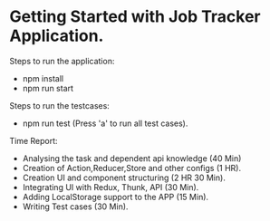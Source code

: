 # Getting Started with Job Tracker Application.

Steps to run the application:

- npm install
- npm run start

Steps to run the testcases:

- npm run test (Press 'a' to run all test cases).


Time Report:

- Analysing the task and dependent api knowledge (40 Min)
- Creation of Action,Reducer,Store and other configs (1 HR).
- Creation UI and component structuring (2 HR 30 Min).
- Integrating UI with Redux, Thunk, API (30 Min).
- Adding LocalStorage support to the APP (15 Min).
- Writing Test cases (30 Min).



